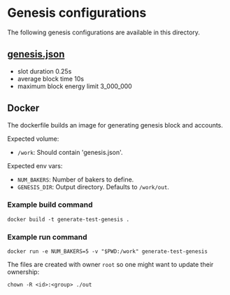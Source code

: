 # Genesis configurations

The following genesis configurations are available in this directory.

## [genesis.json](./genesis.json)

   - slot duration 0.25s
   - average block time 10s
   - maximum block energy limit 3_000_000

## Docker

The dockerfile builds an image for generating genesis block and accounts.

Expected volume:
* `/work`: Should contain 'genesis.json'.

Expected env vars:
* `NUM_BAKERS`: Number of bakers to define.
* `GENESIS_DIR`: Output directory. Defaults to `/work/out`.

### Example build command

```shell
docker build -t generate-test-genesis .
```

### Example run command

```shell
docker run -e NUM_BAKERS=5 -v "$PWD:/work" generate-test-genesis
```

The files are created with owner `root` so one might want to update their ownership:

```shell
chown -R <id>:<group> ./out
```
